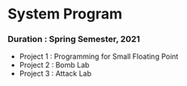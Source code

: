 # System Program

### Duration : Spring Semester, 2021

- Project 1 : Programming for Small Floating Point
- Project 2 : Bomb Lab
- Project 3 : Attack Lab
